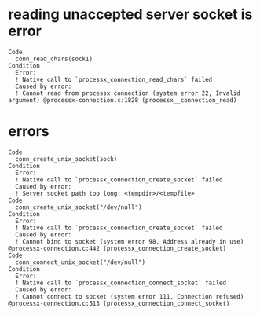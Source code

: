 # reading unaccepted server socket is error

    Code
      conn_read_chars(sock1)
    Condition
      Error:
      ! Native call to `processx_connection_read_chars` failed
      Caused by error:
      ! Cannot read from processx connection (system error 22, Invalid argument) @processx-connection.c:1828 (processx__connection_read)

# errors

    Code
      conn_create_unix_socket(sock)
    Condition
      Error:
      ! Native call to `processx_connection_create_socket` failed
      Caused by error:
      ! Server socket path too long: <tempdir>/<tempfile>
    Code
      conn_create_unix_socket("/dev/null")
    Condition
      Error:
      ! Native call to `processx_connection_create_socket` failed
      Caused by error:
      ! Cannot bind to socket (system error 98, Address already in use) @processx-connection.c:442 (processx_connection_create_socket)
    Code
      conn_connect_unix_socket("/dev/null")
    Condition
      Error:
      ! Native call to `processx_connection_connect_socket` failed
      Caused by error:
      ! Cannot connect to socket (system error 111, Connection refused) @processx-connection.c:513 (processx_connection_connect_socket)

